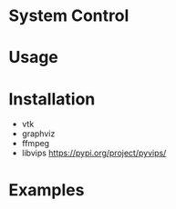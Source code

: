 # System Control

# Usage

# Installation

- vtk
- graphviz
- ffmpeg
- libvips
    https://pypi.org/project/pyvips/
# Examples

